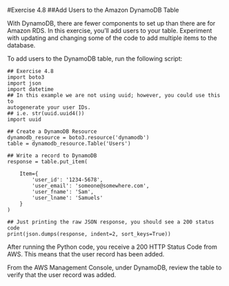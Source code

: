 #Exercise 4.8
##Add Users to the Amazon DynamoDB Table

With DynamoDB, there are fewer components to set up than there are for Amazon RDS. In this exercise, you’ll add users to your table. Experiment with updating and changing some of the code to add multiple items to the database.

To add users to the DynamoDB table, run the following script:
```
## Exercise 4.8
import boto3
import json
import datetime
## In this example we are not using uuid; however, you could use this to
autogenerate your user IDs.
## i.e. str(uuid.uuid4())
import uuid

## Create a DynamoDB Resource
dynamodb_resource = boto3.resource('dynamodb')
table = dynamodb_resource.Table('Users')

## Write a record to DynamoDB
response = table.put_item(

    Item={
        'user_id': '1234-5678',
        'user_email': 'someone@somewhere.com',
        'user_fname': 'Sam',
        'user_lname': 'Samuels'
    }
)

## Just printing the raw JSON response, you should see a 200 status code
print(json.dumps(response, indent=2, sort_keys=True))
```
After running the Python code, you receive a 200 HTTP Status Code from AWS. This
means that the user record has been added.

From the AWS Management Console, under DynamoDB, review the table to verify that
the user record was added.
